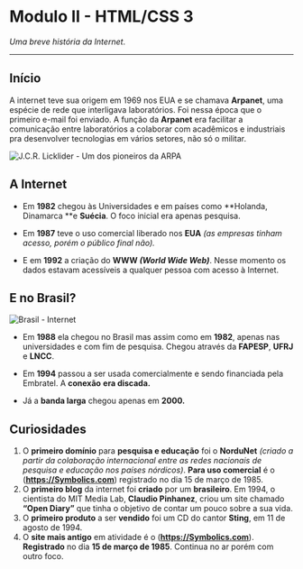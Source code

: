 # Modulo II - HTML/CSS 3

*Uma breve história da Internet*.

---

## Início

A internet teve sua origem em 1969 nos EUA e se chamava **Arpanet**, uma espécie de rede que interligava laboratórios. Foi nessa época que o primeiro e-mail foi enviado. A função da **Arpanet** era facilitar a comunicação entre laboratórios a colaborar com acadêmicos e industriais pra desenvolver tecnologias em vários setores, não só o militar.

![J.C.R. Licklider - Um dos pioneiros da ARPA](https://img.ibxk.com.br/2018/04/23/j-c-r-licklider-23162415916285.jpg?ims=704x)



## A Internet

* Em **1982** chegou às Universidades e em países como **Holanda, Dinamarca **e **Suécia**. O foco inicial era apenas pesquisa.

* Em **1987** teve o uso comercial liberado nos **EUA** *(as empresas tinham acesso, porém o público final não).*
* E em **1992** a criação do **WWW *(World Wide Web)***. Nesse momento os dados estavam acessíveis a qualquer pessoa com acesso à Internet.



## E no Brasil?

![Brasil - Internet](https://teletime.com.br/wp-content/uploads/2020/08/Brasil-Internet.jpg)

* Em **1988** ela chegou no Brasil mas assim como em **1982**, apenas nas universidades e com fim de pesquisa. Chegou através da **FAPESP**, **UFRJ** e **LNCC**.

* Em **1994** passou a ser usada comercialmente e sendo financiada pela Embratel. A **conexão** **era discada.**

* Já a **banda larga** chegou apenas em **2000.**



## Curiosidades

1. O **primeiro domínio** para **pesquisa e educação** foi o **NorduNet** *(criado a partir da colaboração internacional entre as redes nacionais de pesquisa e educação nos países nórdicos)*. **Para uso comercial** é o (**https://Symbolics.com**) registrado no dia 15 de março de 1985.
2.  O **primeiro blog** da internet foi **criado** por um **brasileiro**. Em 1994, o cientista do MIT Media Lab, **Claudio Pinhanez**, criou um site chamado **“Open Diary”** que tinha o objetivo de contar um pouco sobre a sua vida.
3. O **primeiro produto** a ser **vendido** foi um CD do cantor **Sting**, em 11 de agosto de 1994.
4. O **site mais antigo** em atividade é o (**https://Symbolics.com**). **Registrado** no dia **15 de março de 1985**. Continua no ar porém com outro foco.
